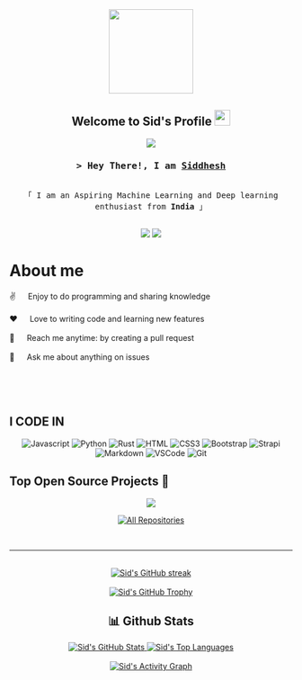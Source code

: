 <div align="center">
  <img height="150" src="https://raw.githubusercontent.com/TheDudeThatCode/TheDudeThatCode/master/Assets/Developer.gif"/>
</div>
<!-- Rest of your README remains the same -->

<h2 align="center">
  Welcome to Sid's Profile
  <img src="https://media.giphy.com/media/hvRJCLFzcasrR4ia7z/giphy.gif" width="28">
</h2>

<!-- Typing SVG -->
<p align="center">
  <a href="https://github.com/glitchySid"><img src="https://readme-typing-svg.herokuapp.com?font=Fira+Code&pause=1000&color=F7F7F7&center=true&width=435&lines=Machine+Learning+Enthusiast;Deep+Learning+Developer;Open+Source+Contributor;Always+Learning+New+Things"></a>
</p>

<h3 align="center">
  <samp>&gt; Hey There!, I am
    <b><a target="_blank" href="https://alsiam.com">Siddhesh</a></b>
  </samp>
</h3>

<p align="center"> 
  <samp>
    <br>
    「 I am an Aspiring Machine Learning and Deep learning enthusiast from <b>India</b> 」
    <br>
    <br>
  </samp>
</p>

<div align="center">
  
  [![](https://komarev.com/ghpvc/?username=glitchySid&color=blue&label=Profile+Views)](https://github.com/glitchySid/glitchySid)
  [![](https://img.shields.io/github/followers/glitchySid?label=GitHub+Followers)](https://github.com/glitchySid)

</div>

<!-- About Section -->
# About me
 
<p>
  
  ✌️ &emsp; Enjoy to do programming and sharing knowledge <br/><br/>
  ❤️ &emsp; Love to writing code and learning new features<br/><br/>
  📧 &emsp; Reach me anytime: by creating a pull request <br/><br/>
  💬 &emsp; Ask me about anything on issues
</p>

<br/>
<br/>
<br/>

## I CODE IN

<div align="center">

  ![Javascript](https://img.shields.io/badge/Javascript-F0DB4F?style=for-the-badge&labelColor=black&logo=javascript&logoColor=F0DB4F)
  ![Python](https://img.shields.io/badge/Python-14354C?style=for-the-badge&logo=python&logoColor=white)
  ![Rust](https://img.shields.io/badge/Rust-000000?style=for-the-badge&logo=rust&logoColor=white)
  ![HTML](https://img.shields.io/badge/HTML5-E34F26?style=for-the-badge&logo=html5&logoColor=white)
  ![CSS3](https://img.shields.io/badge/CSS3-1572B6?style=for-the-badge&logo=css3&logoColor=white)
  ![Bootstrap](https://img.shields.io/badge/Bootstrap-563D7C?style=for-the-badge&logo=bootstrap&logoColor=white)
  ![Strapi](https://img.shields.io/badge/strapi-2E7EEA?style=for-the-badge&logo=strapi&logoColor=white)
  ![Markdown](https://img.shields.io/badge/Markdown-000000?style=for-the-badge&logo=markdown&logoColor=white)
  ![VSCode](https://img.shields.io/badge/Visual_Studio-0078d7?style=for-the-badge&logo=visual%20studio&logoColor=white)
  ![Git](https://img.shields.io/badge/Git-F05032?style=for-the-badge&logo=git&logoColor=white)

</div>

## Top Open Source Projects 🚀

<div align="center">
  <a href="https://github.com/glitchySid/Fake-News-Detector">
    <img align="center" src="https://github-readme-stats.vercel.app/api/pin/?username=glitchySid&repo=Fake-News-Detector&theme=radical&border_color=7F3FBF&bg_color=0D1117&title_color=C9D1D9&text_color=8B949E&icon_color=7F3FBF"/>
  </a>
</div>

<p align="center">
  <a href="https://github.com/glitchySid?tab=repositories" target="_blank">
    <img alt="All Repositories" title="All Repositories" src="https://custom-icon-badges.demolab.com/badge/-Click%20Here%20For%20All%20My%20Repos-1F222E?style=for-the-badge&logoColor=white&logo=repo"/>
  </a>
</p>

<br/>
<hr/>
<br/>

<!-- GitHub Stats -->
<div align="center">
  <a href="https://github.com/glitchySid">
    <img src="https://github-readme-streak-stats.herokuapp.com/?user=glitchySid&theme=radical&border=7F3FBF&background=0D1117" alt="Sid's GitHub streak"/>
  </a>
</div>

<br/>

<div align="center">
  <a href="https://github.com/glitchySid">
    <img src="https://github-profile-trophy.vercel.app/?username=glitchySid&theme=radical&no-frame=true&no-bg=true&margin-w=4" alt="Sid's GitHub Trophy"/>
  </a>
</div>

<!-- GitHub Stats -->
<h2 align="center"> 📊 Github Stats </h2>
<div align="center">
  <a href="https://github.com/glitchySid">
    <img src="https://github-readme-stats.vercel.app/api?username=glitchySid&show_icons=true&theme=radical&hide_border=true&bg_color=0D1117" alt="Sid's GitHub Stats" />
  </a>
  <a href="https://github.com/glitchySid">
    <img src="https://github-readme-stats.vercel.app/api/top-langs/?username=glitchySid&theme=radical&hide_border=true&bg_color=0D1117&langs_count=6&layout=compact" alt="Sid's Top Languages" />
  </a>
</div>

<!-- Activity Graph -->
<br/>
<div align="center">
  <a href="https://github.com/glitchySid"><img alt="Sid's Activity Graph" src="https://github-readme-activity-graph.vercel.app/graph?username=glitchySid&theme=radical&hide_border=true" /></a>
</div>

<br/>
